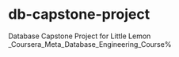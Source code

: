 # db-capstone-project
Database Capstone Project for Little Lemon _Coursera_Meta_Database_Engineering_Course%
